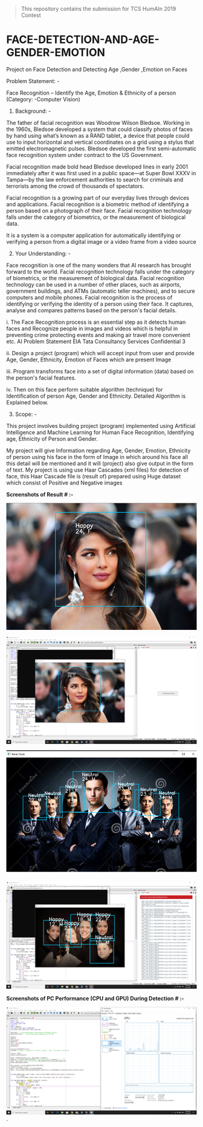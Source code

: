 > This repository contains the submission for TCS HumAIn 2019 Contest
# FACE-DETECTION-AND-AGE-GENDER-EMOTION
Project on Face Detection and Detecting Age ,Gender ,Emotion on Faces

Problem Statement: -

Face Recognition – Identify the Age, Emotion & Ethnicity of a person
(Category: -Computer Vision)
1) Background: -

The father of facial recognition was Woodrow Wilson Bledsoe. Working
in the 1960s, Bledsoe developed a system that could classify photos of faces by hand
using what’s known as a RAND tablet, a device that people could use to input
horizontal and vertical coordinates on a grid using a stylus that emitted electromagnetic
pulses. Bledsoe developed the first semi-automatic face recognition system under
contract to the US Government.

Facial recognition made bold head Bledsoe developed lines in early 2001 immediately
after it was first used in a public space—at Super Bowl XXXV in Tampa—by the law
enforcement authorities to search for criminals and terrorists among the crowd of
thousands of spectators.

Facial recognition is a growing part of our everyday lives through devices and
applications. Facial recognition is a biometric method of identifying a person based on
a photograph of their face. Facial recognition technology falls under the category of
biometrics, or the measurement of biological data.

It is a system is a computer application for automatically identifying or verifying a
person from a digital image or a video frame from a video source

2) Your Understanding: -

Face recognition is one of the many wonders that AI research has brought
forward to the world. Facial recognition technology falls under the category of
biometrics, or the measurement of biological data. Facial recognition technology can
be used in a number of other places, such as airports, government buildings, and ATMs
(automatic teller machines), and to secure computers and mobile phones.
Facial recognition is the process of identifying or verifying the identity of a person
using their face. It captures, analyse and compares patterns based on the person's facial
details.

i. The Face Recognition process is an essential step as it detects human faces and
Recognize people in images and videos which is helpful in preventing crime
protecting events and making air travel more convenient etc.
AI Problem Statement EIA
Tata Consultancy Services Confidential 3

ii. Design a project (program) which will accept input from user and provide Age,
Gender, Ethnicity, Emotion of Faces which are present Image

iii. Program transforms face into a set of digital information (data) based on the
person's facial features.

iv. Then on this face perform suitable algorithm (technique) for Identification of
person Age, Gender and Ethnicity.
 Detailed Algorithm is Explained below.
 
3) Scope: -

This project involves building project (program) implemented using Artificial
Intelligence and Machine Learning for Human Face Recognition, Identifying age,
Ethnicity of Person and Gender.

My project will give Information regarding Age, Gender, Emotion, Ethnicity of
person using his face in the form of Image in which around his face all this detail will
be mentioned and it will (project) also give output in the form of text.
My project is using use Haar Cascades (xml files) for detection of face, this Haar
Cascade file is (result of) prepared using Huge dataset which consist of Positive and
Negative images

**Screenshots of Result # :-**

![image](https://github.com/sanket9006/FACE-DETECTION-AND-AGE-GENDER-EMOTION/blob/master/AGE%20GENDER%20EMOTION%20Result/1.png)

![image](https://github.com/sanket9006/FACE-DETECTION-AND-AGE-GENDER-EMOTION/blob/master/AGE%20GENDER%20EMOTION%20Result/11.png)

![image](https://github.com/sanket9006/FACE-DETECTION-AND-AGE-GENDER-EMOTION/blob/master/AGE%20GENDER%20EMOTION%20Result/4.png)

![image](https://github.com/sanket9006/FACE-DETECTION-AND-AGE-GENDER-EMOTION/blob/master/AGE%20GENDER%20EMOTION%20Result/33.png)



**Screenshots of PC Performance (CPU and GPU) During Detection # :-**

![image](https://github.com/sanket9006/FACE-DETECTION-AND-AGE-GENDER-EMOTION/blob/master/GPU%20Load/Screenshot%20(145).png)
.
